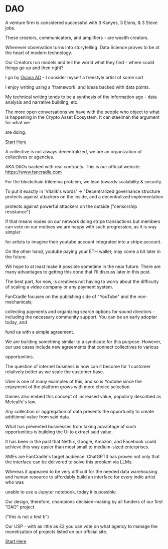 # DAO

A venture firm is considered successful with 3 Kanyes, 3 Elons, & 3 Steve jobs.

These creators, communicators, and amplifiers - are wealth creators.

Whenever observation turns into storytelling. Data Science proves to be at the heart of modern technology.

Our Creators run models and tell the world what they find - where could things go up and then right?

I go by [Osana AD](https://open.spotify.com/artist/2MlbgrUglNUn7pTeJogaKT) - I consider myself a freestyle artist of some sort. 

I enjoy writing using a 'framework' and ideas backed with data points. 

My technical writing tends to be a synthesis of the information age - data analysis and narrative building, etc.

The more open conversations we have with the people who object to what is happening in the Crypto Asset Ecosystem. It can steelman the argument for what we 

are doing.

[Start Here](https://github.com/FanCradle/DAO/tree/main/examples) 

A collective is not always decentralized, we are an organization of collectives or agencies.

AKA DAOs backed with real contracts. This is our official website. https://www.fancradle.com

For the blockchain trilemma problem, we lean towards scalability & security.

To put it exactly in 'Vitalik's words' -> "Decentralized governance structure protects against attackers on the inside, and a decentralized implementation 

protects against powerful attackers on the outside ("censorship resistance")

If that means nodes on our network doing stripe transactions but members can vote on our motives we are happy with such progression, as it is way simpler 

for artists to imagine their youtube account integrated into a stripe account.

On the other hand, youtube paying your ETH wallet; may come a bit later in the future. 

We hope to at least make it possible sometime in the near future. There are many advantages to getting this done that I'll discuss later in this post.

The best part, for now, is creatives not having to worry about the difficulty of scaling a video company or any payment system.

FanCradle focuses on the publishing side of "YouTube" and the non-mechanicals; 

collecting payments and organizing search options for sound directors - including the necessary community support. You can be an early adopter today, and 

fund us with a simple agreement.

We are building something similar to a syndicate for this purpose. However, our use cases include new agreements that connect collectives to various 

opportunities. 

The question of internet business is how can it become for 1 customer relatively better as we scale the customer base.

Uber is one of many examples of this, and so is Youtube since the enjoyment of the platform grows with more choice selection. 

Games also embed this concept of increased value, popularly described as Metcalfe's law.

Any collection or aggregation of data presents the opportunity to create additional value from said data.

What has prevented businesses from taking advantage of such opportunities is building the UI to extract said value. 

It has been in the past that Netflix, Google, Amazon, and Facebook could achieve this way easier than most small to medium-sized enterprises.

SMEs are FanCradle's target audience. ChatGPT3 has proven not only that the interface can be delivered to solve this problem via LLMs. 

Whereas it appeared to be very difficult for the needed data warehousing and human resource to affordably build an interface for every indie artist who was 

unable to use a Jupyter notebook, today it is possible. 

Our design, therefore, champions decision-making by all funders of our first "DAO" project 

("this is not a test b")

Our USP - with as little as £2 you can vote on what agency to manage the monetization of projects listed on our official site.

[Start Here](https://github.com/FanCradle/DAO/tree/main/examples) 
